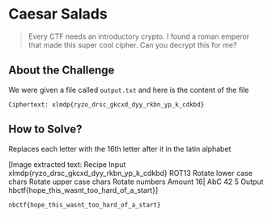 # Caesar Salads
> Every CTF needs an introductory crypto. I found a roman emperor that made this super cool cipher. Can you decrypt this for me?

## About the Challenge
We were given a file called `output.txt` and here is the content of the file

```
Ciphertext: xlmdp{ryzo_drsc_gkcxd_dyy_rkbn_yp_k_cdkbd}
```

## How to Solve?
Replaces each letter with the 16th letter after it in the latin alphabet


[Image extracted text: Recipe
Input
xlmdp{ryzo_drsc_gkcxd_dyy_rkbn_yp_k_cdkbd}
ROT13
Rotate lower case chars
Rotate upper case chars
Rotate numbers
Amount
16|
AbC
42
5
Output
hbctf{hope_this_wasnt_too_hard_of_a_start}]


```
nbctf{hope_this_wasnt_too_hard_of_a_start}
```